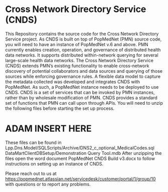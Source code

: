 # Cross Network Directory Service (CNDS)

This Repository contains the source code for the Cross Network Directory Service project. As CNDS is built on top of PopMedNet (PMN) source code, you will need to have an instance of PopMedNet v.6 and above.
PMN currently enables creation, operation, and governance of distributed health data networks. It supports distributed within-network querying for several large-scale health data networks. The Cross Network Directory Service (CNDS) extends PMN’s existing functionality to enable cross-network discovery of potential collaborators and data sources and querying of those sources while enforcing governance rules. A flexible data model to capture the metadata collected was developed and integrates CNDS with PopMedNet. As such, a PopMedNet instance needs to be deployed to use CNDS. CNDS is a set of services that can be invoked by PMN instances, rather than by wholesale modification of PMN. CNDS provides a standard set of functions that PMN can call upon through APIs.
You will need to unzip the following files before starting the set up process. 

# ADAM INSERT HERE
These files can be found in
Lpp.Dns.Model/SQLScripts/Archive/DNS2_c_optional_MedicalCodes.sql
DataMartClientDBSetup/Demonstration Query Tool.mdb
After unzipping the files open the word document PopMedNet CNDS Build v3.docx to follow instructions on setting up an instance of CNDS.


Please reach out to us at https://popmednet.atlassian.net/servicedesk/customer/portal/1/group/10 with questions or to report any problems.

